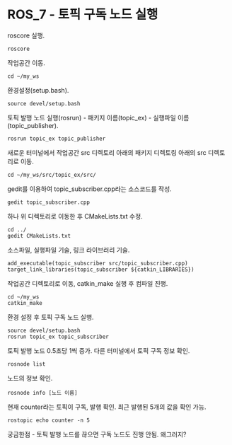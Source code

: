 ROS_7 - 토픽 구독 노드 실행
=======================
roscore 실행.  
```
roscore
```

작업공간 이동.  
```
cd ~/my_ws
```

환경설정(setup.bash).  
```
source devel/setup.bash
```

토픽 발행 노드 실행(rosrun) - 패키지 이름(topic_ex) - 실행파일 이름(topic_publisher).  
```
rosrun topic_ex topic_publisher
```

새로운 터미널에서 작업공간 src 디렉토리 아래의 패키지 디렉토링 아래의 src 디렉토리로 이동. 
```
cd ~/my_ws/src/topic_ex/src/
```

gedit를 이용하여 topic_subscriber.cpp라는 소스코드를 작성. 
```
gedit topic_subscriber.cpp
```

하나 위 디렉토리로 이동한 후 CMakeLists.txt 수정. 
```
cd ../
gedit CMakeLists.txt
```

소스파일, 실행파일 기술, 링크 라이브러리 기술. 
```
add_executable(topic_subscriber src/topic_subscriber.cpp)
target_link_libraries(topic_subscriber ${catkin_LIBRARIES})
```

작업공간 디렉토리로 이동, catkin_make 실행 후 컴파일 진행.  
```
cd ~/my_ws
catkin_make
```

환경 설정 후 토픽 구독 노드 실행. 
```
source devel/setup.bash
rosrun topic_ex topic_subscriber
```

토픽 발행 노드 0.5초당 1씩 증가. 
다른 터미널에서 토픽 구독 정보 확인. 
```
rosnode list
```

노드의 정보 확인. 
```
rosnode info [노드 이름]
```

현재 counter라는 토픽이 구독, 발행 확인.  최근 발행된 5개의 값을 확인 가능. 
```
rostopic echo counter -n 5
```



궁금한점 - 토픽 발행 노드를 끊으면 구독 노드도 진행 안됨. 왜그러지?

